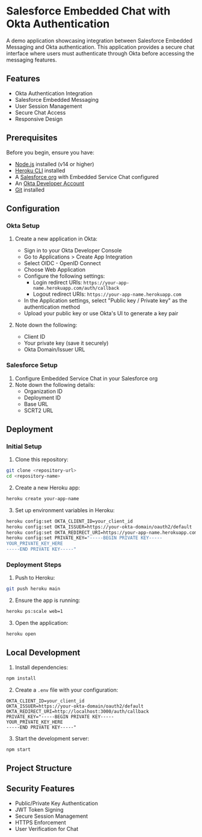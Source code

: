 # Salesforce Embedded Chat with Okta Authentication

A demo application showcasing integration between Salesforce Embedded Messaging and Okta authentication. This application provides a secure chat interface where users must authenticate through Okta before accessing the messaging features.

## Features

- Okta Authentication Integration
- Salesforce Embedded Messaging
- User Session Management
- Secure Chat Access
- Responsive Design

## Prerequisites

Before you begin, ensure you have:

- [Node.js](https://nodejs.org/) installed (v14 or higher)
- [Heroku CLI](https://devcenter.heroku.com/articles/heroku-cli) installed
- A [Salesforce org](https://developer.salesforce.com/signup) with Embedded Service Chat configured
- An [Okta Developer Account](https://developer.okta.com/signup/)
- [Git](https://git-scm.com/downloads) installed

## Configuration

### Okta Setup

1. Create a new application in Okta:
   - Sign in to your Okta Developer Console
   - Go to Applications > Create App Integration
   - Select OIDC - OpenID Connect
   - Choose Web Application
   - Configure the following settings:
     - Login redirect URIs: `https://your-app-name.herokuapp.com/auth/callback`
     - Logout redirect URIs: `https://your-app-name.herokuapp.com`
   - In the Application settings, select "Public key / Private key" as the authentication method
   - Upload your public key or use Okta's UI to generate a key pair

2. Note down the following:
   - Client ID
   - Your private key (save it securely)
   - Okta Domain/Issuer URL

### Salesforce Setup

1. Configure Embedded Service Chat in your Salesforce org
2. Note down the following details:
   - Organization ID
   - Deployment ID
   - Base URL
   - SCRT2 URL

## Deployment

### Initial Setup

1. Clone this repository:
```bash
git clone <repository-url>
cd <repository-name>
```

2. Create a new Heroku app:
```bash
heroku create your-app-name
```

3. Set up environment variables in Heroku:
```bash
heroku config:set OKTA_CLIENT_ID=your_client_id
heroku config:set OKTA_ISSUER=https://your-okta-domain/oauth2/default
heroku config:set OKTA_REDIRECT_URI=https://your-app-name.herokuapp.com/auth/callback
heroku config:set PRIVATE_KEY="-----BEGIN PRIVATE KEY-----
YOUR_PRIVATE_KEY_HERE
-----END PRIVATE KEY-----"
```

### Deployment Steps

1. Push to Heroku:
```bash
git push heroku main
```

2. Ensure the app is running:
```bash
heroku ps:scale web=1
```

3. Open the application:
```bash
heroku open
```

## Local Development

1. Install dependencies:
```bash
npm install
```

2. Create a `.env` file with your configuration:
```env
OKTA_CLIENT_ID=your_client_id
OKTA_ISSUER=https://your-okta-domain/oauth2/default
OKTA_REDIRECT_URI=http://localhost:3000/auth/callback
PRIVATE_KEY="-----BEGIN PRIVATE KEY-----
YOUR_PRIVATE_KEY_HERE
-----END PRIVATE KEY-----"
```

3. Start the development server:
```bash
npm start
```

## Project Structure 

## Security Features

- Public/Private Key Authentication
- JWT Token Signing
- Secure Session Management
- HTTPS Enforcement
- User Verification for Chat 
